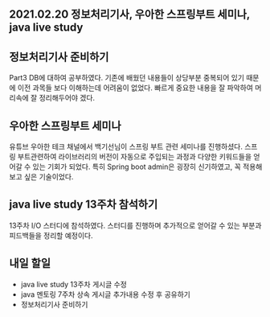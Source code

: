 ## 2021.02.20 정보처리기사, 우아한 스프링부트 세미나, java live study

## 정보처리기사 준비하기
Part3 DB에 대하여 공부하였다. 기존에 배웠던 내용들이 상당부분 중복되어 있기 때문에 이전 과목들 보다 이해하는데 어려움이 없었다. 빠르게 중요한 내용을 잘 파악하여 머리속에 잘 정리해두어야 겠다.

## 우아한 스프링부트 세미나

유튜브 우아한 테크 채널에서 백기선님이 스프링 부트 관련 세미나를 진행하셨다. 스프링 부트관련하여 라이브러리의 버전이 자동으로 주입되는 과정과 다양한 키워드들을 얻어갈 수 있는 기회가 되었다. 특히 Spring boot admin은 굉장히 신기하였고, 꼭 적용해 보고 싶은 기술이었다.

## java live study 13주차 참석하기

13주차 I/O 스터디에 참석하였다. 스터디를 진행하며 추가적으로 얻어갈 수 있는 부분과 피드백들을 정리할 예정이다. 

## 내일 할일
 - java live study 13주차 게시글 수정
 - java 멘토링 7주차 상속 게시글 추가내용 수정 후 공유하기
 - 정보처리기사 준비하기